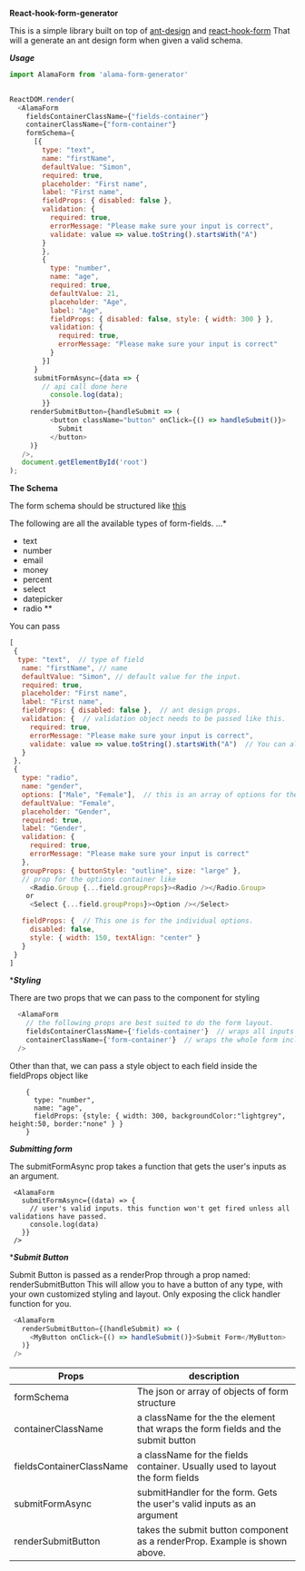 **React-hook-form-generator**


This is a simple library built on top of [ant-design](http://ant.design) and [react-hook-form](https://react-hook-form.com)
That will a generate an ant design form when given a valid schema.


***Usage***

```javascript
import AlamaForm from 'alama-form-generator'
 

ReactDOM.render(
  <AlamaForm
    fieldsContainerClassName={"fields-container"}
    containerClassName={"form-container"}
    formSchema={
      [{
        type: "text",
        name: "firstName",
        defaultValue: "Simon",
        required: true,
        placeholder: "First name",
        label: "First name",
        fieldProps: { disabled: false },
        validation: {
          required: true,
          errorMessage: "Please make sure your input is correct",
          validate: value => value.toString().startsWith("A")
        }
        },
        {
          type: "number",
          name: "age",
          required: true,
          defaultValue: 21,
          placeholder: "Age",
          label: "Age",
          fieldProps: { disabled: false, style: { width: 300 } },
          validation: {
            required: true,
            errorMessage: "Please make sure your input is correct"
          }
        }]
      }
      submitFormAsync={data => {
        // api call done here
          console.log(data);
        }}
     renderSubmitButton={handleSubmit => (
          <button className="button" onClick={() => handleSubmit()}>
            Submit
          </button>
     )}
   />,
   document.getElementById('root')
);


```


****The Schema****

The form schema should be structured like [this](https://github.com/simonsisay/react-hook-form-antdesign/blob/master/src/sampleFormSchema.js)

The following are all the available types of form-fields.
...*
 - text 
 - number 
 - email 
 - money
 - percent
 - select
 - datepicker
 - radio
**

You can pass 
 ```javascript 
 [
  {
   type: "text",  // type of field 
    name: "firstName", // name
    defaultValue: "Simon", // default value for the input.
    required: true,
    placeholder: "First name",
    label: "First name",
    fieldProps: { disabled: false },  // ant design props.
    validation: {  // validation object needs to be passed like this.
      required: true,
      errorMessage: "Please make sure your input is correct",
      validate: value => value.toString().startsWith("A")  // You can also pass a custom validation function.
    }
  },
  {
    type: "radio",
    name: "gender",
    options: ["Male", "Female"],  // this is an array of options for the radio.
    defaultValue: "Female",
    placeholder: "Gender",
    required: true,
    label: "Gender",
    validation: {
      required: true,
      errorMessage: "Please make sure your input is correct"
    },
    groupProps: { buttonStyle: "outline", size: "large" },  
    // prop for the options container like 
      <Radio.Group {...field.groupProps}><Radio /></Radio.Group>
     or
      <Select {...field.groupProps}><Option /></Select>

    fieldProps: {  // This one is for the individual options.
      disabled: false,
      style: { width: 150, textAlign: "center" }
    }
  }
 ]
```

****Styling***

 There are two props that we can pass to the component for styling
 
```javascript
  <AlamaForm 
    // the following props are best suited to do the form layout.
    fieldsContainerClassName={'fields-container'}  // wraps all inputs
    containerClassName={'form-container'}  // wraps the whole form including the submit button passed as a render prop
  />
```

Other than that, we can pass a style object to each field inside the fieldProps object like

```javacript
    {
      type: "number",
      name: "age",
      fieldProps: {style: { width: 300, backgroundColor:"lightgrey", height:50, border:"none" } }
    }
 ```
 
 
 ***Submitting form*** 
 
 The submitFormAsync prop takes a function that gets the user's inputs as an argument.
 
 ```
  <AlamaForm 
    submitFormAsync={(data) => {
      // user's valid inputs. this function won't get fired unless all validations have passed.
      console.log(data)
    }}
  />
 ```


 ****Submit Button***
 
 Submit Button is passed as a renderProp through a prop named: renderSubmitButton
 This will allow you to have a button of any type, with your own customized styling and layout.
 Only exposing the click handler function for you.
 
 ```javascript
  <AlamaForm 
    renderSubmitButton={(handleSubmit) => (
      <MyButton onClick={() => handleSubmit()}>Submit Form</MyButton>
    )}
  />
 ```

 
| Props             | description                                   | 
| -------------     |-------------                                 |
|formSchema         | The json or array of objects of form structure|
|containerClassName      | a className for the the element that wraps the form fields and the submit button     |
|fieldsContainerClassName | a className for the fields container. Usually used to layout the form fields      |
|submitFormAsync | submitHandler for the form. Gets the user's valid inputs as an argument   |
|renderSubmitButton | takes the submit button component as a renderProp. Example is shown above.  |
